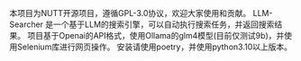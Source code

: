 本项目为NUTT开源项目，遵循GPL-3.0协议，欢迎大家使用和贡献。
LLM-Searcher 是一个基于LLM的搜索引擎，可以自动执行搜索任务，并返回搜索结果。
项目基于Openai的API格式，使用Ollama的glm4模型(目前仅测试9b)，并使用Selenium库进行网页操作。
安装请使用poetry，并使用python3.10以上版本。


